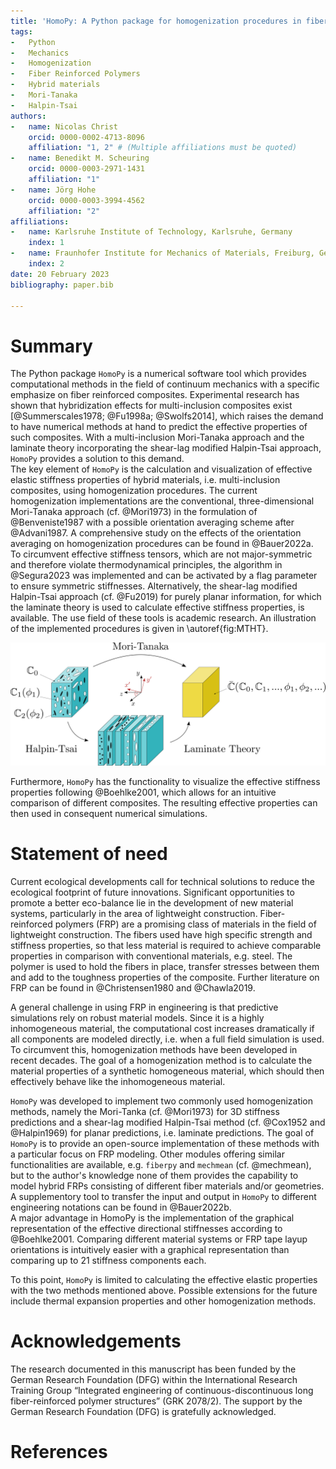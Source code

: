 ```yaml
---
title: 'HomoPy: A Python package for homogenization procedures in fiber reinforced polymers'
tags:
-   Python
-   Mechanics
-   Homogenization
-   Fiber Reinforced Polymers
-   Hybrid materials
-   Mori-Tanaka
-   Halpin-Tsai
authors:
-   name: Nicolas Christ
    orcid: 0000-0002-4713-8096
    affiliation: "1, 2" # (Multiple affiliations must be quoted)
-   name: Benedikt M. Scheuring
    orcid: 0000-0003-2971-1431
    affiliation: "1"
-   name: Jörg Hohe
    orcid: 0000-0003-3994-4562
    affiliation: "2"
affiliations:
-   name: Karlsruhe Institute of Technology, Karlsruhe, Germany
    index: 1
-   name: Fraunhofer Institute for Mechanics of Materials, Freiburg, Germany
    index: 2
date: 20 February 2023
bibliography: paper.bib

---
```


# Summary

The Python package `HomoPy` is a numerical software tool which provides computational methods in the field of continuum mechanics with a specific emphasize on fiber reinforced composites. Experimental research has shown that hybridization effects for multi-inclusion composites exist [@Summerscales1978; @Fu1998a; @Swolfs2014], which raises the demand to have numerical methods at hand to predict the effective properties of such composites. With a multi-inclusion Mori-Tanaka approach and the laminate theory incorporating the shear-lag modified Halpin-Tsai approach, `HomoPy` provides a solution to this demand. \
The key element of `HomoPy` is the calculation and visualization of effective elastic stiffness properties of hybrid materials, i.e. multi-inclusion composites, using homogenization procedures. The current homogenization implementations are the conventional, three-dimensional Mori-Tanaka approach (cf. @Mori1973) in the formulation of @Benveniste1987 with a possible orientation averaging scheme after @Advani1987. A comprehensive study on the effects of the orientation averaging on homogenization procedures can be found in @Bauer2022a. To circumvent effective stiffness tensors, which are not major-symmetric and therefore violate thermodynamical principles, the algorithm in @Segura2023 was implemented and can be activated by a flag parameter to ensure symmetric stiffnesses. Alternatively, the shear-lag modified Halpin-Tsai approach (cf. @Fu2019) for purely planar information, for which the laminate theory is used to calculate effective stiffness properties, is available. The use field of these tools is academic research. An illustration of the implemented procedures is given in \autoref{fig:MTHT}.

![Schematic of implemented homogenization methods, where $\mathbb{C}_i$ is the stiffness tensors of component $i$ and $\bar{\mathbb{C}}$ is the effective stiffness tensor. Illustration in reference to @Fu1998b. \label{fig:MTHT}](images/Schematic.png)

Furthermore, `HomoPy` has the functionality to visualize the effective stiffness properties following @Boehlke2001, which allows for an intuitive comparison of different composites. The resulting effective properties can then used in consequent numerical simulations.

# Statement of need

Current ecological developments call for technical solutions to reduce the ecological footprint of future innovations. Significant opportunities to promote a better eco-balance lie in the development of new material systems, particularly in the area of lightweight construction. Fiber-reinforced polymers (FRP) are a promising class of materials in the field of lightweight construction. The fibers used have high specific strength and stiffness properties, so that less material is required to achieve comparable properties in comparison with conventional materials, e.g. steel. The polymer is used to hold the fibers in place, transfer stresses between them and add to the toughness properties of the composite. Further literature on FRP can be found in @Christensen1980 and @Chawla2019.

A general challenge in using FRP in engineering is that predictive simulations rely on robust material models. Since it is a highly inhomogeneous material, the computational cost increases dramatically if all components are modeled directly, i.e. when a full field simulation is used. To circumvent this, homogenization methods have been developed in recent decades. The goal of a homogenization method is to calculate the material properties of a synthetic homogeneous material, which should then effectively behave like the inhomogeneous material.

`HomoPy` was developed to implement two commonly used homogenization methods, namely the Mori-Tanka (cf. @Mori1973) for 3D stiffness predictions and a shear-lag modified Halpin-Tsai method (cf. @Cox1952 and @Halpin1969) for planar predictions, i.e. laminate predictions. The goal of `HomoPy` is to provide an open-source implementation of these methods with a particular focus on FRP modeling. Other modules offering similar functionalities are available, e.g. `fiberpy` and `mechmean` (cf. @mechmean), but to the author's knowledge none of them provides the capability to model hybrid FRPs consisting of different fiber materials and/or geometries. A supplementory tool to transfer the input and output in `HomoPy` to different engineering notations can be found in @Bauer2022b. \
A major advantage in HomoPy is the implementation of the graphical representation of the effective directional stiffnesses according to @Boehlke2001. Comparing different material systems or FRP tape layup orientations is intuitively easier with a graphical representation than comparing up to 21 stiffness components each.

To this point, `HomoPy` is limited to calculating the effective elastic properties with the two methods mentioned above. Possible extensions for the future include thermal expansion properties and other homogenization methods.

# Acknowledgements

The research documented in this manuscript has been funded by the German Research Foundation (DFG) within the International Research Training Group “Integrated engineering of continuous-discontinuous long fiber-reinforced polymer structures” (GRK 2078/2). The support by the German Research Foundation (DFG) is gratefully acknowledged.

# References
